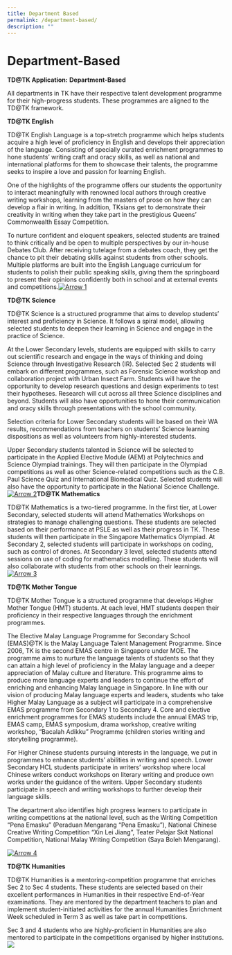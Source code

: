 ```yaml
---
title: Department Based
permalink: /department-based/
description: ""
---
```

# Department-Based

**TD@TK Application:** **Department-Based**

All departments in TK have their respective talent development programme for their high-progress students. These programmes are aligned to the TD@TK framework.

**TD@TK English**

TD@TK English Language is a top-stretch programme which helps students acquire a high level of proficiency in English and develops their appreciation of the language. Consisting of specially curated enrichment programmes to hone students’ writing craft and oracy skills, as well as national and international platforms for them to showcase their talents, the programme seeks to inspire a love and passion for learning English.

One of the highlights of the programme offers our students the opportunity to interact meaningfully with renowned local authors through creative writing workshops, learning from the masters of prose on how they can develop a flair in writing. In addition, TKsians get to demonstrate their creativity in writing when they take part in the prestigious Queens’ Commonwealth Essay Competition.

To nurture confident and eloquent speakers, selected students are trained to think critically and be open to multiple perspectives by our in-house Debates Club. After receiving tutelage from a debates coach, they get the chance to pit their debating skills against students from other schools. Multiple platforms are built into the English Language curriculum for students to polish their public speaking skills, giving them the springboard to present their opinions confidently both in school and at external events and competitions.[![Arrow 1](https://tanjongkatongsec.moe.edu.sg/wp-content/uploads/2021/02/Arrow-1-300x186.png)](https://tanjongkatongsec.moe.edu.sg/wp-content/uploads/2021/02/Arrow-1.png)

**TD@TK Science**

TD@TK Science is a structured programme that aims to develop students’ interest and proficiency in Science. It follows a spiral model, allowing selected students to deepen their learning in Science and engage in the practice of Science.

At the Lower Secondary levels, students are equipped with skills to carry out scientific research and engage in the ways of thinking and doing Science through Investigative Research (IR). Selected Sec 2 students will embark on different programmes, such as Forensic Science workshop and collaboration project with Urban Insect Farm. Students will have the opportunity to develop research questions and design experiments to test their hypotheses. Research will cut across all three Science disciplines and beyond. Students will also have opportunities to hone their communication and oracy skills through presentations with the school community.

Selection criteria for Lower Secondary students will be based on their WA results, recommendations from teachers on students’ Science learning dispositions as well as volunteers from highly-interested students.   

Upper Secondary students talented in Science will be selected to participate in the Applied Elective Module (AEM) at Polytechnics and Science Olympiad trainings. They will then participate in the Olympiad competitions as well as other Science-related competitions such as the C.B. Paul Science Quiz and International Biomedical Quiz. Selected students will also have the opportunity to participate in the National Science Challenge. [![Arrow 2](https://tanjongkatongsec.moe.edu.sg/wp-content/uploads/2021/02/Arrow-2.png)](https://tanjongkatongsec.moe.edu.sg/wp-content/uploads/2021/02/Arrow-2.png)**TD@TK Mathematics**

TD@TK Mathematics is a two-tiered programme. In the first tier, at Lower Secondary, selected students will attend Mathematics Workshops on strategies to manage challenging questions. These students are selected based on their performance at PSLE as well as their progress in TK. These students will then participate in the Singapore Mathematics Olympiad. At Secondary 2, selected students will participate in workshops on coding, such as control of drones. At Secondary 3 level, selected students attend sessions on use of coding for mathematics modelling. These students will also collaborate with students from other schools on their learnings.[![Arrow 3](https://tanjongkatongsec.moe.edu.sg/wp-content/uploads/2021/02/Arrow-3.png)](https://tanjongkatongsec.moe.edu.sg/wp-content/uploads/2021/02/Arrow-3.png)

**TD@TK Mother Tongue**

TD@TK Mother Tongue is a structured programme that develops Higher Mother Tongue (HMT) students. At each level, HMT students deepen their proficiency in their respective languages through the enrichment programmes.

The Elective Malay Language Programme for Secondary School (EMAS)@TK is the Malay Language Talent Management Programme. Since 2006, TK is the second EMAS centre in Singapore under MOE. The programme aims to nurture the language talents of students so that they can attain a high level of proficiency in the Malay language and a deeper appreciation of Malay culture and literature. This programme aims to produce more language experts and leaders to continue the effort of enriching and enhancing Malay language in Singapore. In line with our vision of producing Malay language experts and leaders, students who take Higher Malay Language as a subject will participate in a comprehensive EMAS programme from Secondary 1 to Secondary 4. Core and elective enrichment programmes for EMAS students include the annual EMAS trip, EMAS camp, EMAS symposium, drama workshop, creative writing workshop, “Bacalah Adikku” Programme (children stories writing and storytelling programme).

For Higher Chinese students pursuing interests in the language, we put in programmes to enhance students’ abilities in writing and speech. Lower Secondary HCL students participate in writers’ workshop where local Chinese writers conduct workshops on literary writing and produce own works under the guidance of the writers. Upper Secondary students participate in speech and writing workshops to further develop their language skills.

The department also identifies high progress learners to participate in writing competitions at the national level, such as the Writing Competition “Pena Emasku” (Peraduan Mengarang “Pena Emasku”), National Chinese Creative Writing Competition “Xin Lei Jiang”, Teater Pelajar Skit National Competition, National Malay Writing Competition (Saya Boleh Mengarang).

[![Arrow 4](https://tanjongkatongsec.moe.edu.sg/wp-content/uploads/2021/02/Arrow-4.png)](https://tanjongkatongsec.moe.edu.sg/wp-content/uploads/2021/02/Arrow-4.png)

**TD@TK Humanities**

TD@TK Humanities is a mentoring-competition programme that enriches Sec 2 to Sec 4 students. These students are selected based on their excellent performances in Humanities in their respective End-of-Year examinations. They are mentored by the department teachers to plan and implement student-initiated activities for the annual Humanities Enrichment Week scheduled in Term 3 as well as take part in competitions.  

Sec 3 and 4 students who are highly-proficient in Humanities are also mentored to participate in the competitions organised by higher institutions.[![](https://tanjongkatongsec.moe.edu.sg/wp-content/uploads/2021/02/Arrow-4.png)](https://tanjongkatongsec.moe.edu.sg/wp-content/uploads/2021/02/Arrow-4.png)

